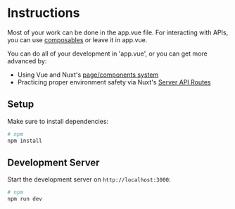 # Instructions

Most of your work can be done in the app.vue file.
For interacting with APIs, you can use [composables](https://vuejs.org/guide/reusability/composables) or leave it in app.vue.

You can do all of your development in 'app.vue', or you can get more advanced by:

- Using Vue and Nuxt's [page/components system](https://nuxt.com/docs/4.x/guide/directory-structure/app/pages)
- Practicing proper environment safety via Nuxt's [Server API Routes](https://nuxt.com/docs/api/composables/use-fetch)

## Setup

Make sure to install dependencies:

```bash
# npm
npm install

```

## Development Server

Start the development server on `http://localhost:3000`:

```bash
# npm
npm run dev

```
